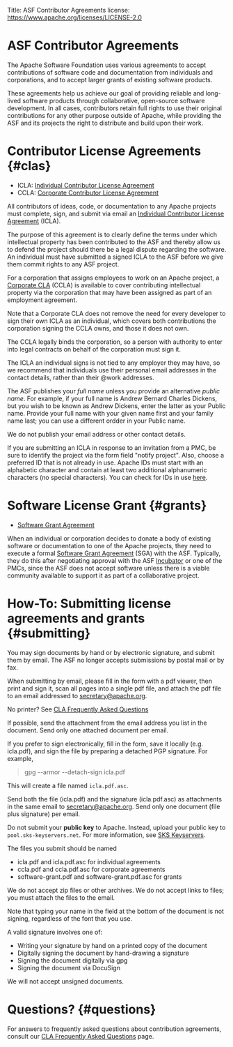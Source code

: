 Title: ASF Contributor Agreements
license: https://www.apache.org/licenses/LICENSE-2.0

# ASF Contributor Agreements

The Apache Software Foundation uses various agreements to 
accept contributions of software code and documentation from individuals and corporations, and to accept
larger grants of existing software products.

These agreements help us achieve our goal of providing reliable and
long-lived software products through collaborative, open-source software
development. In all cases, contributors retain full rights to use their
original contributions for any other purpose outside of Apache, while
providing the ASF and its projects the right to distribute and build upon
their work.

# Contributor License Agreements  {#clas}

* ICLA: [Individual Contributor License Agreement](icla.pdf)
* CCLA: [Corporate Contributor License Agreement](cla-corporate.pdf)

All contributors of ideas, code, or documentation to
any Apache projects must complete, sign, and submit via
email an [Individual Contributor License Agreement](icla.pdf) (ICLA). 

The purpose of this agreement is to clearly define the
terms under which intellectual property has been contributed to the ASF and
thereby allow us to defend the project should there be a legal dispute
regarding the software. An individual must have submitted a signed ICLA to the ASF before we give them commit rights to any ASF project.

For a corporation that assigns employees to work on an Apache project,
a [Corporate CLA](cla-corporate.pdf) (CCLA) is available to cover contributing
intellectual property via the corporation that may have been assigned as
part of an employment agreement.

Note that a Corporate CLA does not remove
the need for every developer to sign their own ICLA as an individual, which
covers both contributions the corporation signing the CCLA owns, and those it does not own.

The CCLA legally binds the corporation, so a person with
authority to enter into legal contracts on behalf of the corporation must sign it.

The ICLA an individual signs is not tied to any employer they may have, so we recommend that individuals use their personal email addresses in the contact details, rather than their @work addresses.

The ASF publishes your _full name_ unless you provide an alternative _public name_.
For example, if your full name is Andrew Bernard Charles Dickens, but you wish
to be known as Andrew Dickens, enter the latter as your Public name.
Provide your full name with your given name first and your family name
last; you can use a different ordder in your Public name.

We do not publish your email address or other contact details.

If you are submitting an ICLA in response to an invitation from a PMC, be sure to
identify the project via the form field "notify project". Also, choose a preferred ID that
is not already in use. Apache IDs must start with an alphabetic character and contain
at least two additional alphanumeric characters (no special characters).
You can check for IDs in use [here](http://people.apache.org/committer-index.html).

# Software License Grant  {#grants}

* [Software Grant Agreement](software-grant-template.pdf)

When an individual or corporation decides to donate a body of existing
software or documentation to one of the Apache projects, they need to
execute a formal [Software Grant Agreement](software-grant-template.pdf) (SGA) with
the ASF. Typically, they do this after negotiating approval with the ASF
[Incubator](http://incubator.apache.org/) or one of the PMCs, since the ASF
does not accept software unless there is a viable community available to
support it as part of a collaborative project.

# How-To: Submitting license agreements and grants  {#submitting}

You may sign documents by hand or by electronic signature, and submit them by email. The ASF no longer accepts submissions by postal mail or by fax.

When submitting by email, please fill in the form with a pdf viewer, then
print and sign it, scan all pages into a single pdf file, 
and attach the pdf file to an email addressed to secretary@apache.org. 

No printer? See [CLA Frequently Asked Questions](cla-faq.html#printer)

If possible, send the attachment from the email address you list in the document.
Send only one attached document per email.

If you prefer to sign electronically, fill in the form, save it locally (e.g. icla.pdf), and sign the
file by preparing a detached PGP signature. For example,

>gpg --armor --detach-sign icla.pdf

This will create a file named `icla.pdf.asc`. 

Send both the file (icla.pdf) and the signature (icla.pdf.asc) as attachments in the same email to secretary@apache.org. Send only one 
document (file plus signature) per email. 

Do not submit your **public key** to Apache. Instead, upload your public key to `pool.sks-keyservers.net`. For more information,
see [SKS Keyservers](https://sks-keyservers.net/).

The files you submit should be named

  - icla.pdf and icla.pdf.asc for individual agreements
  - ccla.pdf and ccla.pdf.asc  for corporate agreements
  - software-grant.pdf and software-grant.pdf.asc for grants

We do not accept zip files or other archives.
We do not accept links to files; you must attach the files to the email.

Note that typing your name in the field at the bottom of the document is not signing,
regardless of the font that you use.

A valid signature involves one of:

  - Writing your signature by hand on a printed copy of the document
  - Digitally signing the document by hand-drawing a signature
  - Signing the document digitally via gpg
  - Signing the document via DocuSign
 
 We will not accept unsigned documents.

# Questions?  {#questions}

For answers to frequently asked questions about contribution agreements, consult our 
[CLA Frequently Asked Questions](cla-faq.html) page.
